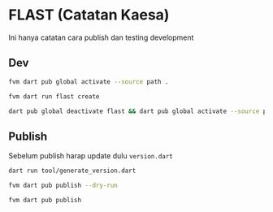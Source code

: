 # FLAST (Catatan Kaesa)

Ini hanya catatan cara publish dan testing development

## Dev

```bash
fvm dart pub global activate --source path .
```

```bash
fvm dart run flast create
```

```bash
dart pub global deactivate flast && dart pub global activate --source path .
```

## Publish

Sebelum publish harap update dulu `version.dart`

```bash
dart run tool/generate_version.dart
```

```bash
fvm dart pub publish --dry-run
```

```bash
fvm dart pub publish
```
